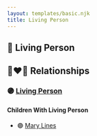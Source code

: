 ```yaml
---
layout: templates/basic.njk
title: Living Person
---
```

## 🔵 Living Person


## 👩‍❤️‍👨 Relationships

### 🟣 [Living Person](/people/3/33207612)

#### Children With Living Person
* 🟣 [Mary Lines](/people/1/19292651)